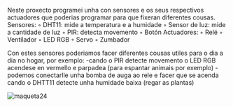 Neste proxecto programei unha con sensores e os seus respectivos actuadores que poderias programar para que fixeran diferentes cousas.
Sensores:
◦ DHT11: mide a temperatura e a humidade
◦ Sensor de luz: mide a cantidade de luz
◦ PIR: detecta movemento
◦ Botón
Actuadores:
◦ Relé
◦ Ventilador
◦ LED RGB
◦ Servo
◦ Zumbador

Con estes sensores poderiamos facer diferentes cousas utiles para o dia a dia no hogar, por exemplo:
-cando o PIR detecte movemento o LED RGB acendese en vermello e parpadea (para espantar animais por exemplo)
-podemos conectarlle unha bomba de auga ao rele e facer que se acenda cando o DHTT11 detecte unha humidade baixa (regar as plantas)


![maqueta24](https://github.com/RROII/Domoticaroi/assets/171035964/a516871b-e6ea-4f36-9ff9-a35a5d4ab1a8)

